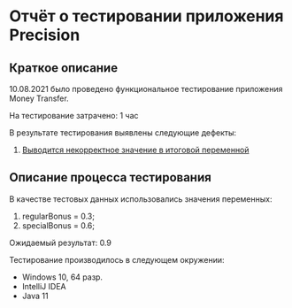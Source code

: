 # Отчёт о тестировании приложения Precision

## Краткое описание

10.08.2021 было проведено функциональное тестирование приложения Money Transfer.

На тестирование затрачено: 1 час

В результате тестирования выявлены следующие дефекты:

1. [Выводится некорректное значение в итоговой переменной](https://github.com/roandr1970/Precision/issues/1)

## Описание процесса тестирования

В качестве тестовых данных использовались значения переменных:
1. regularBonus = 0.3;
2. specialBonus = 0.6;

Ожидаемый результат: 0.9

Тестирование производилось в следующем окружении:

* Windows 10, 64 разр.
* IntelliJ IDEA
* Java 11
    

